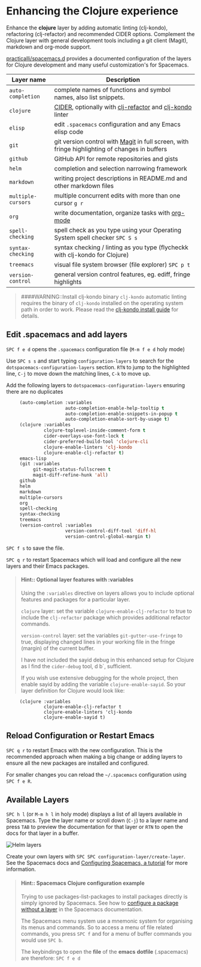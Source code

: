 # Enhancing the Clojure experience
Enhance the **clojure** layer by adding automatic linting (clj-kondo), refactoring (clj-refactor) and recommended CIDER options.  Complement the Clojure layer with general development tools including a git client (Magit), markdown and org-mode support.

[practicalli/spacemacs.d](/install-spacemacs/#clone-practicalli-spacemacs-configuration) provides a documented configuration of the layers for Clojure development and many useful customization's for Spacemacs.

| Layer name         | Description                                                                                                                                                                         |
|--------------------|-------------------------------------------------------------------------------------------------------------------------------------------------------------------------------------|
| `auto-completion`  | complete names of functions and symbol names, also list snippets.                                                                                                                   |
| `clojure`          | [CIDER](https://docs.cider.mx), optionally with [clj-refactor](https://github.com/clojure-emacs/clj-refactor.el/wiki) and [clj-kondo](https://github.com/borkdude/clj-kondo) linter |
| `elisp`            | edit `.spacemacs` configuration and any Emacs elisp code                                                                                                                            |
| `git`              | git version control with [Magit](https://magit.vc/) in full screen, with fringe highlighting of changes in buffers                                                                  |
| `github`           | GitHub API for remote repositories and gists                                                                                                                                        |
| `helm`             | completion and selection narrowing framework                                                                                                                                        |
| `markdown`         | writing project descriptions in README.md and other markdown files                                                                                                                  |
| `multiple-cursors` | multiple concurrent edits with more than one cursor `g r`                                                                                                                           |
| `org`              | write documentation, organize tasks with [org-mode](/org-mode/)                                                                                                                     |
| `spell-checking`   | spell check as you type using your Operating System spell checker `SPC S s`                                                                                                         |
| `syntax-checking`  | syntax checking / linting as you type (flycheckk with clj-kondo for Clojure)                                                                                                        |
| `treemacs`         | visual file system browser (file explorer) `SPC p t`                                                                                                                                |
| `version-control`  | general version control features, eg. ediff, fringe highlights                                                                                                                      |

> ####WARNING::Install clj-kondo binary
>`clj-kondo` automatic linting requires the binary of `clj-kondo` installed on the operating system path in order to work.
> Please read the [clj-kondo install guide](https://github.com/borkdude/clj-kondo/blob/master/doc/install.md) for details.


## Edit .spacemacs and add layers
`SPC f e d` opens the `.spacemacs` configuration file (`M-m f e d` holy mode)

Use `SPC s s` and start typing `configuration-layers` to search for the `dotspacemacs-configuration-layers` section.  `RTN` to jump to the highlighted line, `C-j` to move down the matching lines, `C-k` to move up.

Add the following layers to `dotspacemacs-configuration-layers` ensuring there are no duplicates

```lisp
     (auto-completion :variables
                      auto-completion-enable-help-tooltip t
                      auto-completion-enable-snippets-in-popup t
                      auto-completion-enable-sort-by-usage t)
     (clojure :variables
              clojure-toplevel-inside-comment-form t
              cider-overlays-use-font-lock t
              cider-preferred-build-tool 'clojure-cli
              clojure-enable-linters 'clj-kondo
              clojure-enable-clj-refactor t)
     emacs-lisp
     (git :variables
          git-magit-status-fullscreen t
          magit-diff-refine-hunk 'all)
     github
     helm
     markdown
     multiple-cursors
     org
     spell-checking
     syntax-checking
     treemacs
     (version-control :variables
                      version-control-diff-tool 'diff-hl
                      version-control-global-margin t)
```

`SPC f s` to save the file.

`SPC q r` to restart Spacemacs which will load and configure all the new layers and their Emacs packages.


> #### Hint:: Optional layer features with :variables
> Using the `:variables` directive on layers allows you to include optional features and packages for a particular layer.
>
> `clojure` layer: set the variable `clojure-enable-clj-refactor` to true to include the `clj-refactor` package which provides additional refactor commands.
>
> `version-control` layer: set the variables `git-gutter-use-fringe` to true, displaying changed lines in your working file in the fringe (margin) of the current buffer.
>
> I have not included the sayid debug in this enhanced setup for Clojure as I find the `cider-debug` tool, d b`, sufficient.
>
> If you wish use extensive debugging for the whole project, then enable sayid by adding the variable `clojure-enable-sayid`.  So your layer definition for Clojure would look like:
```
     (clojure :variables
              clojure-enable-clj-refactor t
              clojure-enable-linters 'clj-kondo
              clojure-enable-sayid t)
```


## Reload Configuration or Restart Emacs
`SPC q r` to restart Emacs with the new configuration.  This is the recommended approach when making a big change or adding layers to ensure all the new packages are installed and configured.

For smaller changes you can reload the `~/.spacemacs` configuration using `SPC f e R`.


## Available Layers
`SPC h l` (or `M-m h l` in holy mode) displays a list of all layers available in Spacemacs.  Type the layer name or scroll down (`C-j`) to a layer name and press `TAB` to preview the documentation for that layer or `RTN` to open the docs for that layer in a buffer.

![Helm layers](/images/spacemacs-helm-layers-list.png)

Create your own layers with `SPC SPC configuration-layer/create-layer`.  See the Spacemacs docs and [Configuring Spacemacs, a tutorial](http://thume.ca/howto/2015/03/07/configuring-spacemacs-a-tutorial/) for more information.


> #### Hint:: Spacemacs Clojure configuration example
> Trying to use packages-list-packages to install packages directly is simply ignored by Spacemacs.  See how to [configure a package without a layer](http://spacemacs.org/doc/DOCUMENTATION.html#without-a-layer) in the Spacemacs documentation.
>
> The Spacemacs menu system use a mnemonic system for organising its menus and commands.  So to access a menu of file related commands, you press `SPC f` and for a menu of buffer commands you would use `SPC b`.
>
> The keybindings to open the **file** of the **emacs** **dotfile** (.spacemacs) are therefore: `SPC f e d`
